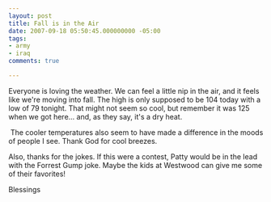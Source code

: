 ```yaml
---
layout: post
title: Fall is in the Air
date: 2007-09-18 05:50:45.000000000 -05:00
tags:
- army
- iraq 
comments: true

---
```

<p>Everyone is loving the weather. We can feel a little nip in the air, and it feels like we're moving into fall. The high is only supposed to be 104 today with a low of 79 tonight. That might not seem so cool, but remember it was 125 when we got here... and, as they say, it's a dry heat.</p>
<p> The cooler temperatures also seem to have made a difference in the moods of people I see. Thank God for cool breezes.</p>
<p>Also, thanks for the jokes. If this were a contest, Patty would be in the lead with the Forrest Gump joke. Maybe the kids at Westwood can give me some of their favorites!</p>
<p>Blessings</p>
